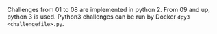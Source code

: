 Challenges from 01 to 08 are implemented in python 2. From 09 and up, python 3 is used. Python3 challenges can be run by Docker `dpy3 <challengefile>.py`.
